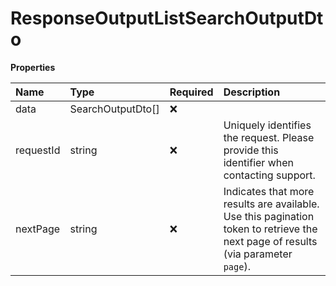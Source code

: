 # ResponseOutputListSearchOutputDto

**Properties**

| Name      | Type              | Required | Description                                                                                                                       |
| :-------- | :---------------- | :------- | :-------------------------------------------------------------------------------------------------------------------------------- |
| data      | SearchOutputDto[] | ❌       |                                                                                                                                   |
| requestId | string            | ❌       | Uniquely identifies the request. Please provide this identifier when contacting support.                                          |
| nextPage  | string            | ❌       | Indicates that more results are available. Use this pagination token to retrieve the next page of results (via parameter `page`). |

